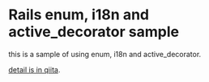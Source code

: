 # Rails enum, i18n and active_decorator sample

this is a sample of using enum, i18n and active_decorator.

[detail is in qiita](http://qiita.com/ken1flan/items/69fe3ade2383613e1f06).
